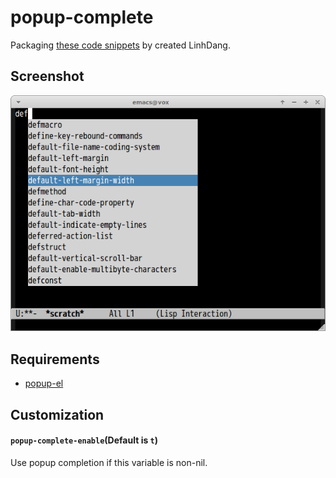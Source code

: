 # popup-complete

Packaging [these code snippets](http://www.emacswiki.org/emacs/PopUp) by created LinhDang.

## Screenshot

![popup-complete](image/popup-complete.png)


## Requirements

- [popup-el](https://github.com/auto-complete/popup-el/)


## Customization

#### `popup-complete-enable`(Default is `t`)

Use popup completion if this variable is non-nil.
